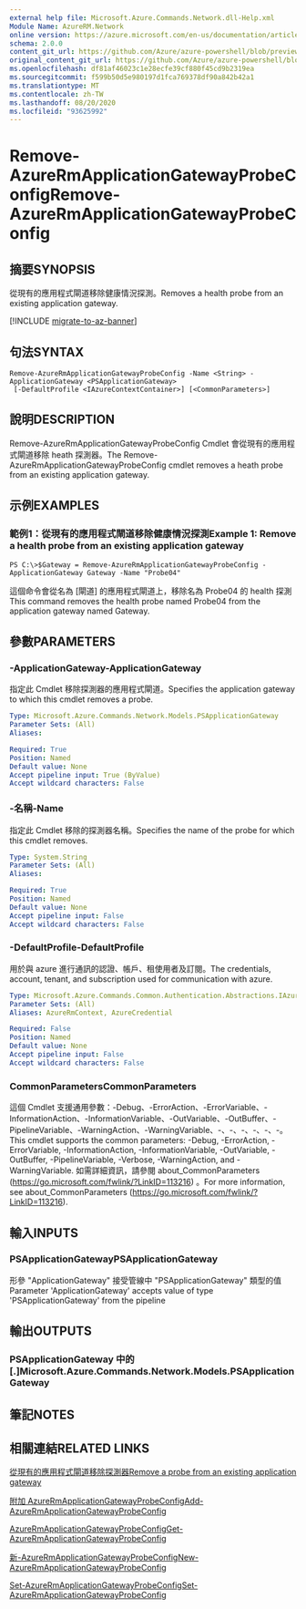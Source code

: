 ```yaml
---
external help file: Microsoft.Azure.Commands.Network.dll-Help.xml
Module Name: AzureRM.Network
online version: https://azure.microsoft.com/en-us/documentation/articles/application-gateway-create-probe-ps/#remove-a-probe-from-an-existing-application-gateway
schema: 2.0.0
content_git_url: https://github.com/Azure/azure-powershell/blob/preview/src/ResourceManager/Network/Commands.Network/help/Remove-AzureRmApplicationGatewayProbeConfig.md
original_content_git_url: https://github.com/Azure/azure-powershell/blob/preview/src/ResourceManager/Network/Commands.Network/help/Remove-AzureRmApplicationGatewayProbeConfig.md
ms.openlocfilehash: df81af46023c1e28ecfe39cf880f45cd9b2319ea
ms.sourcegitcommit: f599b50d5e980197d1fca769378df90a842b42a1
ms.translationtype: MT
ms.contentlocale: zh-TW
ms.lasthandoff: 08/20/2020
ms.locfileid: "93625992"
---
```

# <span data-ttu-id="a134e-101">Remove-AzureRmApplicationGatewayProbeConfig</span><span class="sxs-lookup"><span data-stu-id="a134e-101">Remove-AzureRmApplicationGatewayProbeConfig</span></span>

## <span data-ttu-id="a134e-102">摘要</span><span class="sxs-lookup"><span data-stu-id="a134e-102">SYNOPSIS</span></span>
<span data-ttu-id="a134e-103">從現有的應用程式閘道移除健康情況探測。</span><span class="sxs-lookup"><span data-stu-id="a134e-103">Removes a health probe from an existing application gateway.</span></span>

[!INCLUDE [migrate-to-az-banner](../../includes/migrate-to-az-banner.md)]

## <span data-ttu-id="a134e-104">句法</span><span class="sxs-lookup"><span data-stu-id="a134e-104">SYNTAX</span></span>

```
Remove-AzureRmApplicationGatewayProbeConfig -Name <String> -ApplicationGateway <PSApplicationGateway>
 [-DefaultProfile <IAzureContextContainer>] [<CommonParameters>]
```

## <span data-ttu-id="a134e-105">說明</span><span class="sxs-lookup"><span data-stu-id="a134e-105">DESCRIPTION</span></span>
<span data-ttu-id="a134e-106">Remove-AzureRmApplicationGatewayProbeConfig Cmdlet 會從現有的應用程式閘道移除 heath 探測器。</span><span class="sxs-lookup"><span data-stu-id="a134e-106">The Remove-AzureRmApplicationGatewayProbeConfig cmdlet removes a heath probe from an existing application gateway.</span></span>

## <span data-ttu-id="a134e-107">示例</span><span class="sxs-lookup"><span data-stu-id="a134e-107">EXAMPLES</span></span>

### <span data-ttu-id="a134e-108">範例1：從現有的應用程式閘道移除健康情況探測</span><span class="sxs-lookup"><span data-stu-id="a134e-108">Example 1: Remove a health probe from an existing application gateway</span></span>
```
PS C:\>$Gateway = Remove-AzureRmApplicationGatewayProbeConfig -ApplicationGateway Gateway -Name "Probe04"
```

<span data-ttu-id="a134e-109">這個命令會從名為 [閘道] 的應用程式閘道上，移除名為 Probe04 的 health 探測</span><span class="sxs-lookup"><span data-stu-id="a134e-109">This command removes the health probe named Probe04 from the application gateway named Gateway.</span></span>

## <span data-ttu-id="a134e-110">參數</span><span class="sxs-lookup"><span data-stu-id="a134e-110">PARAMETERS</span></span>

### <span data-ttu-id="a134e-111">-ApplicationGateway</span><span class="sxs-lookup"><span data-stu-id="a134e-111">-ApplicationGateway</span></span>
<span data-ttu-id="a134e-112">指定此 Cmdlet 移除探測器的應用程式閘道。</span><span class="sxs-lookup"><span data-stu-id="a134e-112">Specifies the application gateway to which this cmdlet removes a probe.</span></span>

```yaml
Type: Microsoft.Azure.Commands.Network.Models.PSApplicationGateway
Parameter Sets: (All)
Aliases: 

Required: True
Position: Named
Default value: None
Accept pipeline input: True (ByValue)
Accept wildcard characters: False
```

### <span data-ttu-id="a134e-113">-名稱</span><span class="sxs-lookup"><span data-stu-id="a134e-113">-Name</span></span>
<span data-ttu-id="a134e-114">指定此 Cmdlet 移除的探測器名稱。</span><span class="sxs-lookup"><span data-stu-id="a134e-114">Specifies the name of the probe for which this cmdlet removes.</span></span>

```yaml
Type: System.String
Parameter Sets: (All)
Aliases: 

Required: True
Position: Named
Default value: None
Accept pipeline input: False
Accept wildcard characters: False
```

### <span data-ttu-id="a134e-115">-DefaultProfile</span><span class="sxs-lookup"><span data-stu-id="a134e-115">-DefaultProfile</span></span>
<span data-ttu-id="a134e-116">用於與 azure 進行通訊的認證、帳戶、租使用者及訂閱。</span><span class="sxs-lookup"><span data-stu-id="a134e-116">The credentials, account, tenant, and subscription used for communication with azure.</span></span>

```yaml
Type: Microsoft.Azure.Commands.Common.Authentication.Abstractions.IAzureContextContainer
Parameter Sets: (All)
Aliases: AzureRmContext, AzureCredential

Required: False
Position: Named
Default value: None
Accept pipeline input: False
Accept wildcard characters: False
```

### <span data-ttu-id="a134e-117">CommonParameters</span><span class="sxs-lookup"><span data-stu-id="a134e-117">CommonParameters</span></span>
<span data-ttu-id="a134e-118">這個 Cmdlet 支援通用參數：-Debug、-ErrorAction、-ErrorVariable、-InformationAction、-InformationVariable、-OutVariable、-OutBuffer、-PipelineVariable、-WarningAction、-WarningVariable、-、-、-、-、-、-。</span><span class="sxs-lookup"><span data-stu-id="a134e-118">This cmdlet supports the common parameters: -Debug, -ErrorAction, -ErrorVariable, -InformationAction, -InformationVariable, -OutVariable, -OutBuffer, -PipelineVariable, -Verbose, -WarningAction, and -WarningVariable.</span></span> <span data-ttu-id="a134e-119">如需詳細資訊，請參閱 about_CommonParameters (https://go.microsoft.com/fwlink/?LinkID=113216) 。</span><span class="sxs-lookup"><span data-stu-id="a134e-119">For more information, see about_CommonParameters (https://go.microsoft.com/fwlink/?LinkID=113216).</span></span>

## <span data-ttu-id="a134e-120">輸入</span><span class="sxs-lookup"><span data-stu-id="a134e-120">INPUTS</span></span>

### <span data-ttu-id="a134e-121">PSApplicationGateway</span><span class="sxs-lookup"><span data-stu-id="a134e-121">PSApplicationGateway</span></span>
<span data-ttu-id="a134e-122">形參 "ApplicationGateway" 接受管線中 "PSApplicationGateway" 類型的值</span><span class="sxs-lookup"><span data-stu-id="a134e-122">Parameter 'ApplicationGateway' accepts value of type 'PSApplicationGateway' from the pipeline</span></span>

## <span data-ttu-id="a134e-123">輸出</span><span class="sxs-lookup"><span data-stu-id="a134e-123">OUTPUTS</span></span>

### <span data-ttu-id="a134e-124">PSApplicationGateway 中的 [.]</span><span class="sxs-lookup"><span data-stu-id="a134e-124">Microsoft.Azure.Commands.Network.Models.PSApplicationGateway</span></span>

## <span data-ttu-id="a134e-125">筆記</span><span class="sxs-lookup"><span data-stu-id="a134e-125">NOTES</span></span>

## <span data-ttu-id="a134e-126">相關連結</span><span class="sxs-lookup"><span data-stu-id="a134e-126">RELATED LINKS</span></span>

[<span data-ttu-id="a134e-127">從現有的應用程式閘道移除探測器</span><span class="sxs-lookup"><span data-stu-id="a134e-127">Remove a probe from an existing application gateway</span></span>](https://azure.microsoft.com/en-us/documentation/articles/application-gateway-create-probe-ps/#remove-a-probe-from-an-existing-application-gateway)

[<span data-ttu-id="a134e-128">附加 AzureRmApplicationGatewayProbeConfig</span><span class="sxs-lookup"><span data-stu-id="a134e-128">Add-AzureRmApplicationGatewayProbeConfig</span></span>]()

[<span data-ttu-id="a134e-129">AzureRmApplicationGatewayProbeConfig</span><span class="sxs-lookup"><span data-stu-id="a134e-129">Get-AzureRmApplicationGatewayProbeConfig</span></span>]()

[<span data-ttu-id="a134e-130">新-AzureRmApplicationGatewayProbeConfig</span><span class="sxs-lookup"><span data-stu-id="a134e-130">New-AzureRmApplicationGatewayProbeConfig</span></span>]()

[<span data-ttu-id="a134e-131">Set-AzureRmApplicationGatewayProbeConfig</span><span class="sxs-lookup"><span data-stu-id="a134e-131">Set-AzureRmApplicationGatewayProbeConfig</span></span>]()

